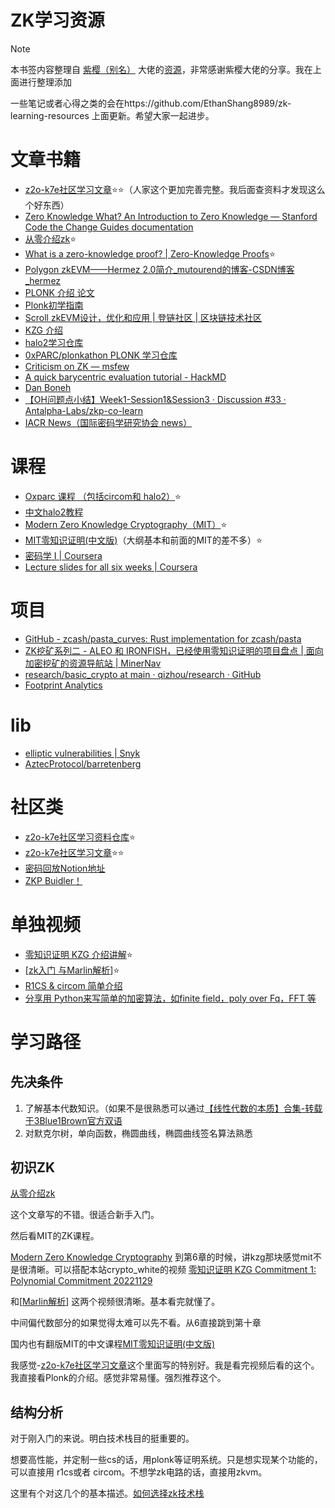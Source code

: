 # ZK学习资源

> [!NOTE]
>
> 本书签内容整理自 [紫樱（别名）](https://github.com/VioletSakura777) 大佬的[资源](./zk_bookMark(source).html)，非常感谢紫樱大佬的分享。我在上面进行整理添加

一些笔记或者心得之类的会在https://github.com/EthanShang8989/zk-learning-resources 上面更新。希望大家一起进步。


# 文章书籍
- [z2o-k7e社区学习文章](https://learn.z2o-k7e.world/index.html)⭐⭐（人家这个更加完善完整。我后面查资料才发现这么个好东西）
- [Zero Knowledge What? An Introduction to Zero Knowledge — Stanford Code the Change Guides documentation](https://codethechange.stanford.edu/guides/guide_zk.html)
- [从零介绍zk](https://github.com/sec-bit/learning-zkp/tree/master/zkp-intro)⭐
- [What is a zero-knowledge proof? | Zero-Knowledge Proofs](https://zkp.science/)⭐
- [Polygon zkEVM——Hermez 2.0简介_mutourend的博客-CSDN博客_hermez](https://blog.csdn.net/mutourend/article/details/126034757)
- [PLONK 介绍 论文](https://eprint.iacr.org/2019/953.pdf)
- [Plonk初学指南](https://github.com/zisequkuai/zk/blob/main/plonk.md#plonk初学者指南-资料汇总)
- [Scroll zkEVM设计，优化和应用 | 登链社区 | 区块链技术社区](https://learnblockchain.cn/article/5674)
- [KZG 介绍](https://dankradfeist.de/ethereum/2020/06/16/kate-polynomial-commitments.html)
- [halo2学习仓库](https://github.com/z2o-k7e/halo2-step-by-step)
- [ 0xPARC/plonkathon PLONK 学习仓库](https://github.com/0xPARC/plonkathon)
- [Criticism on ZK — msfew](https://mirror.xyz/msfew.eth/Q0NQDYIerEqqK4N7tMDX4OTIJ0flpPMgdH-XCNociEU)
- [A quick barycentric evaluation tutorial - HackMD](https://hackmd.io/@vbuterin/barycentric_evaluation)
- [Dan Boneh](https://crypto.stanford.edu/~dabo/)
- [【OH问题点小结】Week1-Session1&amp;Session3 · Discussion #33 · Antalpha-Labs/zkp-co-learn](https://github.com/Antalpha-Labs/zkp-co-learn/discussions/33)
- [IACR News（国际密码学研究协会 news）](https://iacr.org/news/)

# 课程

- [Oxparc 课程 （包括circom和 halo2）](http://learn.0xparc.org/)⭐
- [中文halo2教程](https://www.youtube.com/watch?v=VSiOhFt3cBA)
- [Modern Zero Knowledge Cryptography（MIT）](https://hackmd.io/@gubsheep/B1LF02t9i)⭐
- [MIT零知识证明(中文版)](https://www.bilibili.com/video/BV1D64y1K78q/?share_source=copy_web&vd_source=9f57b166a79e3fa3c92ed5cb6c246c5a)（大纲基本和前面的MIT的差不多）⭐
- [密码学 I | Coursera](https://www.coursera.org/learn/crypto?action=enroll)
- [Lecture slides for all six weeks | Coursera](https://www.coursera.org/learn/crypto/supplement/DGhhJ/lecture-slides-for-all-six-weeks)



# 项目

- [GitHub - zcash/pasta_curves: Rust implementation for zcash/pasta](https://github.com/zcash/pasta_curves)
- [ZK挖矿系列二 - ALEO 和 IRONFISH，已经使用零知识证明的项目盘点 | 面向加密挖矿的资源导航站 | MinerNav](https://minernav.com/zh-hans/mining-technology/aleo-and-ironfish-projects-already-using-zk-mining/)
- [research/basic_crypto at main · qizhou/research · GitHub](https://github.com/qizhou/research/tree/main/basic_crypto)
- [Footprint Analytics](https://www.footprint.network/)

# lib

- [elliptic vulnerabilities | Snyk](https://security.snyk.io/package/npm/elliptic)
- [AztecProtocol/barretenberg](https://github.com/AZTECProtocol/barretenberg)

# 社区类
- [z2o-k7e社区学习资料仓库](https://github.com/z2o-k7e)⭐
- [z2o-k7e社区学习文章](https://learn.z2o-k7e.world/index.html)⭐⭐
- [密码回放Notion地址](https://706community.notion.site/1274dda0e8f548daa97d86df386275fd?v=0d8006efb9f045b8b9b75bb9347f7896)
- [ZKP Buidler！](https://706community.notion.site/ZKP-Buidler-16c99076a9064131a032a91680447e6b)

# 单独视频

- [零知识证明 KZG 介绍讲解]( https://www.bilibili.com/video/BV1M24y1y7BP/?share_source=copy_web&vd_source=9f57b166a79e3fa3c92ed5cb6c246c5a)⭐
- [[zk入门 与Marlin解析](https://space.bilibili.com/445312136/channel/collectiondetail?sid=1889851)]⭐
- [R1CS & circom 简单介绍](https://706community.notion.site/0x2-Office-Hour-3498e46bd8a84648ad2186d2a36e25ce)
- [分享用 Python来写简单的加密算法，如finite field，poly over Fq，FFT 等](https://706community.notion.site/Python-finite-field-poly-over-Fq-FFT-1968732f468c4c3fa3886a5658c58773)



# 学习路径

## 先决条件

1. 了解基本代数知识。（如果不是很熟悉可以通过[【线性代数的本质】合集-转载于3Blue1Brown官方双语](https://www.bilibili.com/video/BV1ib411t7YR/?share_source=copy_web&vd_source=9f57b166a79e3fa3c92ed5cb6c246c5a)
2. 对默克尔树，单向函数，椭圆曲线，椭圆曲线签名算法熟悉

## 初识ZK

[从零介绍zk](https://github.com/sec-bit/learning-zkp/tree/master/zkp-intro)

这个文章写的不错。很适合新手入门。

然后看MIT的ZK课程。

[Modern Zero Knowledge Cryptography](https://zkiap.com/)
到第6章的时候，讲kzg那块感觉mit不是很清晰。可以搭配本站crypto_white的视频
[零知识证明 KZG Commitment 1: Polynomial Commitment 20221129]( https://www.bilibili.com/video/BV1M24y1y7BP/?share_source=copy_web&vd_source=9f57b166a79e3fa3c92ed5cb6c246c5a)

和[[Marlin解析](https://space.bilibili.com/445312136/channel/collectiondetail?sid=1889851)]
这两个视频很清晰。基本看完就懂了。

中间偏代数部分的如果觉得太难可以先不看。从6直接跳到第十章

国内也有翻版MIT的中文课程[MIT零知识证明(中文版)](https://www.bilibili.com/video/BV1D64y1K78q/?share_source=copy_web&vd_source=9f57b166a79e3fa3c92ed5cb6c246c5a)

我感觉-[z2o-k7e社区学习文章](https://learn.z2o-k7e.world/index.html)这个里面写的特别好。我是看完视频后看的这个。我直接看Plonk的介绍。感觉非常易懂。强烈推荐这个。



## 结构分析


对于刚入门的来说。明白技术栈目的挺重要的。

想要高性能，并定制一些cs的话，用plonk等证明系统。只是想实现某个功能的，可以直接用 r1cs或者 circom。不想学zk电路的话，直接用zkvm。

这里有个对这几个的基本描述。[如何选择zk技术栈](https://www.learnblockchain.cn/article/6638)

